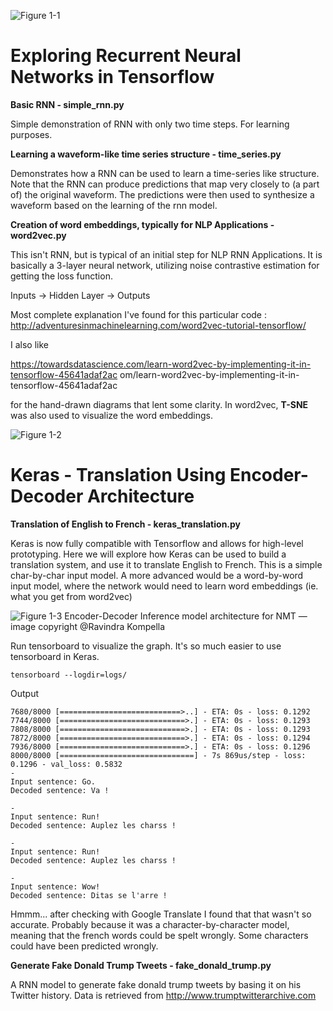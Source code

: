 ![Figure 1-1](https://upload.wikimedia.org/wikipedia/commons/thumb/1/11/TensorFlowLogo.svg/200px-TensorFlowLogo.svg.png "Tensorflow")

# Exploring Recurrent Neural Networks in Tensorflow

**Basic RNN - simple_rnn.py**

Simple demonstration of RNN with only two time steps. For learning purposes. 

**Learning a waveform-like time series structure - time_series.py**

Demonstrates how a RNN can be used to learn a time-series like structure. 
Note that the RNN can produce predictions that map very closely to (a part of) the original waveform. 
The predictions were then used to synthesize a waveform based on the learning of the rnn model. 

**Creation of word embeddings, typically for NLP Applications - word2vec.py**

This isn't RNN, but is typical of an initial step for NLP RNN Applications. 
It is basically a 3-layer neural network, utilizing noise contrastive estimation for getting the loss function.   

Inputs -> Hidden Layer -> Outputs 

Most complete explanation I've found for this particular code : 
http://adventuresinmachinelearning.com/word2vec-tutorial-tensorflow/

I also like 

https://towardsdatascience.com/learn-word2vec-by-implementing-it-in-tensorflow-45641adaf2ac
om/learn-word2vec-by-implementing-it-in-tensorflow-45641adaf2ac

for the hand-drawn diagrams that lent some clarity.
In word2vec, **T-SNE** was also used to visualize the word embeddings.


![Figure 1-2](https://blog.keras.io/img/keras-tensorflow-logo.jpg "Keras")

# Keras - Translation Using Encoder-Decoder Architecture

**Translation of English to French - keras_translation.py**

Keras is now fully compatible with Tensorflow and allows for high-level prototyping. 
Here we will explore how Keras can be used to build a translation system, and use it to
translate English to French. This is a simple char-by-char input model. A more advanced
would be a word-by-word input model, where the network would need to learn word embeddings
(ie. what you get from word2vec)


![Figure 1-3](https://cdn-images-1.medium.com/max/2000/1*nYptRUTtVd9xUjwL-cVL3Q.png " Encoder-Decoder Inference model architecture for NMT —image copyright @Ravindra Kompella")
Encoder-Decoder Inference model architecture for NMT —image copyright @Ravindra Kompella

Run tensorboard to visualize the graph. It's so much easier to use tensorboard in Keras.
````
tensorboard --logdir=logs/
````

Output
````
7680/8000 [===========================>..] - ETA: 0s - loss: 0.1292
7744/8000 [============================>.] - ETA: 0s - loss: 0.1293
7808/8000 [============================>.] - ETA: 0s - loss: 0.1293
7872/8000 [============================>.] - ETA: 0s - loss: 0.1294
7936/8000 [============================>.] - ETA: 0s - loss: 0.1296
8000/8000 [==============================] - 7s 869us/step - loss: 0.1296 - val_loss: 0.5832
-
Input sentence: ﻿Go.
Decoded sentence: Va !

-
Input sentence: Run!
Decoded sentence: Auplez les charss !

-
Input sentence: Run!
Decoded sentence: Auplez les charss !

-
Input sentence: Wow!
Decoded sentence: Ditas se l'arre !

````
Hmmm... after checking with Google Translate I found that that wasn't so accurate. Probably because
it was a character-by-character model, meaning that the french words could be spelt wrongly. 
Some characters could have been predicted wrongly.

**Generate Fake Donald Trump Tweets - fake_donald_trump.py**

A RNN model to generate fake donald trump tweets by basing it on his Twitter history. Data is retrieved from
http://www.trumptwitterarchive.com





